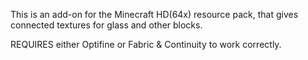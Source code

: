 This is an add-on for the Minecraft HD(64x) resource pack, that gives connected textures for glass and other blocks.

REQUIRES either Optifine or Fabric & Continuity to work correctly.
